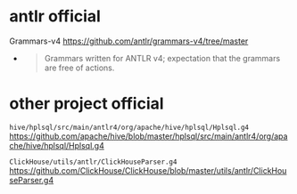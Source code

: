 
# antlr official

Grammars-v4 https://github.com/antlr/grammars-v4/tree/master
- > Grammars written for ANTLR v4; expectation that the grammars are free of actions.

# other project official

`hive/hplsql/src/main/antlr4/org/apache/hive/hplsql/Hplsql.g4` https://github.com/apache/hive/blob/master/hplsql/src/main/antlr4/org/apache/hive/hplsql/Hplsql.g4

`ClickHouse/utils/antlr/ClickHouseParser.g4` https://github.com/ClickHouse/ClickHouse/blob/master/utils/antlr/ClickHouseParser.g4
